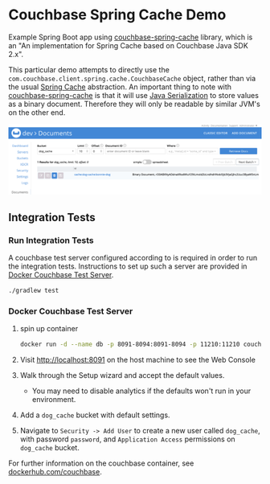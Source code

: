 # Couchbase Spring Cache Demo

Example Spring Boot app using [couchbase-spring-cache] library, which is an "An implementation for Spring Cache based on Couchbase Java SDK 2.x".

This particular demo attempts to directly use the `com.couchbase.client.spring.cache.CouchbaseCache` object, rather than via the usual [Spring Cache] abstraction. An important thing to note with [couchbase-spring-cache] is that it will use [Java Serialization] to store values as a binary document. Therefore they will only be readable by similar JVM's on the other end.

![screenshot](screenshot.png)

## Integration Tests

### Run Integration Tests

A couchbase test server configured according to is required in order to run the integration tests. Instructions to set up such a server are provided in [Docker Couchbase Test Server](#DockerCouchbaseTestServer).

```bash
./gradlew test
```

### Docker Couchbase Test Server

1. spin up container

    ```bash
    docker run -d --name db -p 8091-8094:8091-8094 -p 11210:11210 couchbase:6.0.0
    ```

1. Visit [http://localhost:8091](http://localhost:8091) on the host machine to see the Web Console
1. Walk through the Setup wizard and accept the default values.
   - You may need to disable analytics if the defaults won't run in your environment.
1. Add a `dog_cache` bucket with default settings.
1. Navigate to `Security -> Add User` to create a new user called `dog_cache`, with password `password`, and `Application Access` permissions on `dog_cache` bucket.

For further information on the couchbase container, see [dockerhub.com/couchbase].

[Couchbase]: https://www.couchbase.com/
[Spring Data Couchbase]: https://spring.io/projects/spring-data-couchbase
[couchbase-spring-cache]: https://github.com/couchbaselabs/couchbase-spring-cache
[Spring Cache]: https://spring.io/guides/gs/caching/
[Java Serialization]: https://docs.oracle.com/javase/7/docs/api/java/io/Serializable.html
[dockerhub.com/couchbase]: https://hub.docker.com/_/couchbase